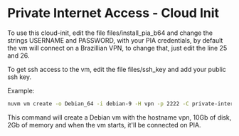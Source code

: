 # Private Internet Access - Cloud Init

To use this cloud-init, edit the file files/install_pia_b64 and change the strings USERNAME and PASSWORD, with your PIA credentials, by default the vm will connect on a Brazillian VPN, to change that, just edit the line 25 and 26.

To get ssh access to the vm, edit the file files/ssh_key and add your public ssh key.

Example:

```bash 
nuvm vm create -o Debian_64 -i debian-9 -H vpn -p 2222 -C private-internet-access -d 10 -m 2048
```

This command will create a Debian vm with the hostname vpn, 10Gb of disk, 2Gb of memory and when the vm starts, it'll be connected on PIA.

